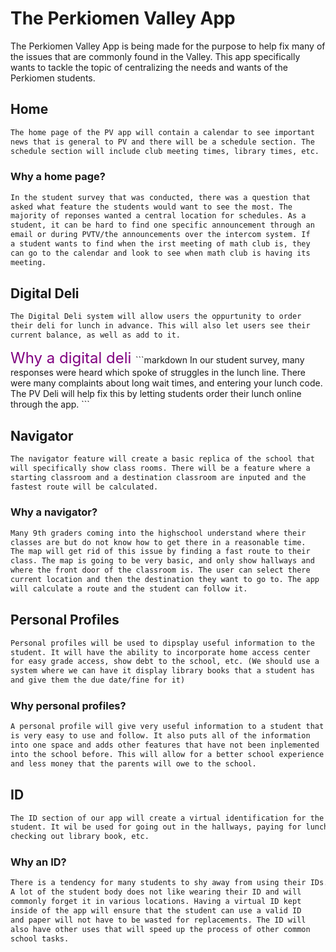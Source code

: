 # The Perkiomen Valley App
The Perkiomen Valley App is being made for the purpose to help fix many of the issues that are commonly found in the Valley. This app specifically wants to tackle the topic of centralizing the needs and wants of the Perkiomen students. 


## Home
```markdown
The home page of the PV app will contain a calendar to see important 
news that is general to PV and there will be a schedule section. The 
schedule section will include club meeting times, library times, etc.
```

### Why a home page?
```markdown
In the student survey that was conducted, there was a question that 
asked what feature the students would want to see the most. The 
majority of reponses wanted a central location for schedules. As a 
student, it can be hard to find one specific announcement through an 
email or during PVTV/the announcements over the intercom system. If 
a student wants to find when the irst meeting of math club is, they 
can go to the calendar and look to see when math club is having its
meeting.
```
## Digital Deli
```markdown
The Digital Deli system will allow users the oppurtunity to order
their deli for lunch in advance. This will also let users see their 
current balance, as well as add to it.
```
<span style = "color: rgb(128,0,128); font-size: 24px">
Why a digital deli
</span>
```markdown
In our student survey, many responses were heard which spoke of 
struggles in the lunch line. There were many complaints about long 
wait times, and entering your lunch code. The PV Deli will help fix
this by letting students order their lunch online through the app. 
```

## Navigator
```markdown
The navigator feature will create a basic replica of the school that 
will specifically show class rooms. There will be a feature where a 
starting classroom and a destination classroom are inputed and the 
fastest route will be calculated.
```
### Why a navigator?
```markdown
Many 9th graders coming into the highschool understand where their 
classes are but do not know how to get there in a reasonable time. 
The map will get rid of this issue by finding a fast route to their 
class. The map is going to be very basic, and only show hallways and
where the front door of the classroom is. The user can select there 
current location and then the destination they want to go to. The app
will calculate a route and the student can follow it. 
```
## Personal Profiles
```markdown
Personal profiles will be used to dipsplay useful information to the
student. It will have the ability to incorporate home access center 
for easy grade access, show debt to the school, etc. (We should use a 
system where we can have it display library books that a student has 
and give them the due date/fine for it)
```
### Why personal profiles?
```markdown
A personal profile will give very useful information to a student that 
is very easy to use and follow. It also puts all of the information
into one space and adds other features that have not been inplemented 
into the school before. This will allow for a better school experience
and less money that the parents will owe to the school.
```
## ID
```markdown
The ID section of our app will create a virtual identification for the 
student. It wil be used for going out in the hallways, paying for lunch, 
checking out library book, etc.
```
### Why an ID?
```markdown
There is a tendency for many students to shy away from using their IDs. 
A lot of the student body does not like wearing their ID and will 
commonly forget it in various locations. Having a virtual ID kept
inside of the app will ensure that the student can use a valid ID 
and paper will not have to be wasted for replacements. The ID will 
also have other uses that will speed up the process of other common 
school tasks. 
```
